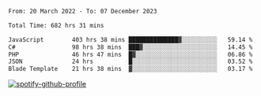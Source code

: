<!--START_SECTION:waka-->

```txt
From: 20 March 2022 - To: 07 December 2023

Total Time: 682 hrs 31 mins

JavaScript        403 hrs 38 mins ██████████████▓░░░░░░░░░░   59.14 %
C#                98 hrs 38 mins  ███▓░░░░░░░░░░░░░░░░░░░░░   14.45 %
PHP               46 hrs 47 mins  █▓░░░░░░░░░░░░░░░░░░░░░░░   06.86 %
JSON              24 hrs          █░░░░░░░░░░░░░░░░░░░░░░░░   03.52 %
Blade Template    21 hrs 38 mins  ▓░░░░░░░░░░░░░░░░░░░░░░░░   03.17 %
```

<!--END_SECTION:waka-->
[![spotify-github-profile](https://spotify-github-profile.vercel.app/api/view?uid=c00zprrvy9xiloa9qnco3hmng&cover_image=true&theme=novatorem&show_offline=false&background_color=121212&bar_color=53b14f&bar_color_cover=false)](https://spotify-github-profile.vercel.app/api/view?uid=c00zprrvy9xiloa9qnco3hmng&redirect=true)



